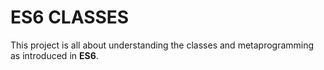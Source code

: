 # ES6 CLASSES
This project is all about understanding the classes and metaprogramming as introduced in **ES6**.
